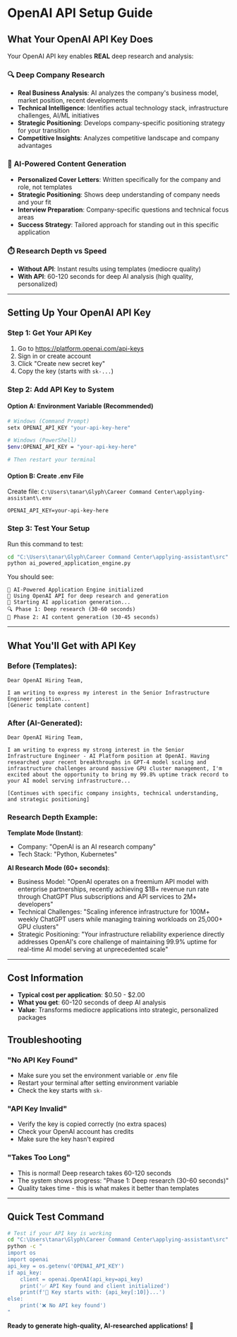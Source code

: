 # OpenAI API Setup Guide

## What Your OpenAI API Key Does

Your OpenAI API key enables **REAL** deep research and analysis:

### 🔍 **Deep Company Research**
- **Real Business Analysis**: AI analyzes the company's business model, market position, recent developments
- **Technical Intelligence**: Identifies actual technology stack, infrastructure challenges, AI/ML initiatives  
- **Strategic Positioning**: Develops company-specific positioning strategy for your transition
- **Competitive Insights**: Analyzes competitive landscape and company advantages

### 🧠 **AI-Powered Content Generation**
- **Personalized Cover Letters**: Written specifically for the company and role, not templates
- **Strategic Positioning**: Shows deep understanding of company needs and your fit
- **Interview Preparation**: Company-specific questions and technical focus areas
- **Success Strategy**: Tailored approach for standing out in this specific application

### ⏱️ **Research Depth vs Speed**
- **Without API**: Instant results using templates (mediocre quality)
- **With API**: 60-120 seconds for deep AI analysis (high quality, personalized)

---

## Setting Up Your OpenAI API Key

### Step 1: Get Your API Key
1. Go to https://platform.openai.com/api-keys
2. Sign in or create account
3. Click "Create new secret key"
4. Copy the key (starts with `sk-...`)

### Step 2: Add API Key to System

#### Option A: Environment Variable (Recommended)
```bash
# Windows (Command Prompt)
setx OPENAI_API_KEY "your-api-key-here"

# Windows (PowerShell)  
$env:OPENAI_API_KEY = "your-api-key-here"

# Then restart your terminal
```

#### Option B: Create .env File
Create file: `C:\Users\tanar\Glyph\Career Command Center\applying-assistant\.env`
```
OPENAI_API_KEY=your-api-key-here
```

### Step 3: Test Your Setup

Run this command to test:
```bash
cd "C:\Users\tanar\Glyph\Career Command Center\applying-assistant\src"
python ai_powered_application_engine.py
```

You should see:
```
🤖 AI-Powered Application Engine initialized
🔑 Using OpenAI API for deep research and generation
🚀 Starting AI application generation...
🔍 Phase 1: Deep research (30-60 seconds)
🧠 Phase 2: AI content generation (30-45 seconds)
```

---

## What You'll Get with API Key

### Before (Templates):
```
Dear OpenAI Hiring Team,

I am writing to express my interest in the Senior Infrastructure Engineer position...
[Generic template content]
```

### After (AI-Generated):
```
Dear OpenAI Hiring Team,

I am writing to express my strong interest in the Senior Infrastructure Engineer - AI Platform position at OpenAI. Having researched your recent breakthroughs in GPT-4 model scaling and infrastructure challenges around massive GPU cluster management, I'm excited about the opportunity to bring my 99.8% uptime track record to your AI model serving infrastructure...

[Continues with specific company insights, technical understanding, and strategic positioning]
```

### Research Depth Example:

**Template Mode (Instant)**:
- Company: "OpenAI is an AI research company"
- Tech Stack: "Python, Kubernetes"

**AI Research Mode (60+ seconds)**:
- Business Model: "OpenAI operates on a freemium API model with enterprise partnerships, recently achieving $1B+ revenue run rate through ChatGPT Plus subscriptions and API services to 2M+ developers"
- Technical Challenges: "Scaling inference infrastructure for 100M+ weekly ChatGPT users while managing training workloads on 25,000+ GPU clusters"  
- Strategic Positioning: "Your infrastructure reliability experience directly addresses OpenAI's core challenge of maintaining 99.9% uptime for real-time AI model serving at unprecedented scale"

---

## Cost Information

- **Typical cost per application**: $0.50 - $2.00
- **What you get**: 60-120 seconds of deep AI analysis
- **Value**: Transforms mediocre applications into strategic, personalized packages

## Troubleshooting

### "No API Key Found"
- Make sure you set the environment variable or .env file
- Restart your terminal after setting environment variable
- Check the key starts with `sk-`

### "API Key Invalid"  
- Verify the key is copied correctly (no extra spaces)
- Check your OpenAI account has credits
- Make sure the key hasn't expired

### "Takes Too Long"
- This is normal! Deep research takes 60-120 seconds
- The system shows progress: "Phase 1: Deep research (30-60 seconds)"
- Quality takes time - this is what makes it better than templates

---

## Quick Test Command

```bash
# Test if your API key is working
cd "C:\Users\tanar\Glyph\Career Command Center\applying-assistant\src"
python -c "
import os
import openai
api_key = os.getenv('OPENAI_API_KEY')
if api_key:
    client = openai.OpenAI(api_key=api_key)
    print('✅ API Key found and client initialized')
    print(f'🔑 Key starts with: {api_key[:10]}...')
else:
    print('❌ No API key found')
"
```

**Ready to generate high-quality, AI-researched applications!** 🚀